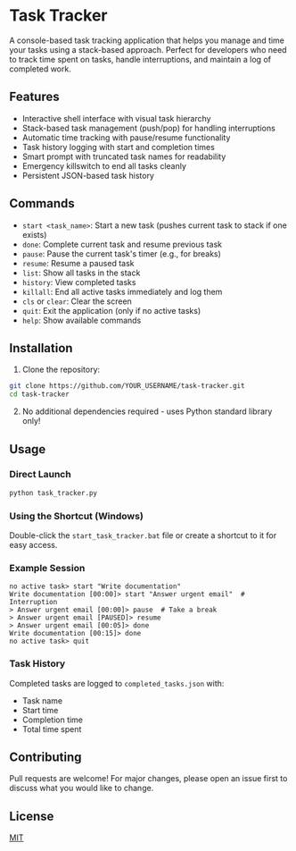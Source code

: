# Task Tracker

A console-based task tracking application that helps you manage and time your tasks using a stack-based approach. Perfect for developers who need to track time spent on tasks, handle interruptions, and maintain a log of completed work.

## Features

- Interactive shell interface with visual task hierarchy
- Stack-based task management (push/pop) for handling interruptions
- Automatic time tracking with pause/resume functionality
- Task history logging with start and completion times
- Smart prompt with truncated task names for readability
- Emergency killswitch to end all tasks cleanly
- Persistent JSON-based task history

## Commands

- `start <task_name>`: Start a new task (pushes current task to stack if one exists)
- `done`: Complete current task and resume previous task
- `pause`: Pause the current task's timer (e.g., for breaks)
- `resume`: Resume a paused task
- `list`: Show all tasks in the stack
- `history`: View completed tasks
- `killall`: End all active tasks immediately and log them
- `cls` or `clear`: Clear the screen
- `quit`: Exit the application (only if no active tasks)
- `help`: Show available commands

## Installation

1. Clone the repository:
```bash
git clone https://github.com/YOUR_USERNAME/task-tracker.git
cd task-tracker
```

2. No additional dependencies required - uses Python standard library only!

## Usage

### Direct Launch
```bash
python task_tracker.py
```

### Using the Shortcut (Windows)
Double-click the `start_task_tracker.bat` file or create a shortcut to it for easy access.

### Example Session
```
no active task> start "Write documentation"
Write documentation [00:00]> start "Answer urgent email"  # Interruption
> Answer urgent email [00:00]> pause  # Take a break
> Answer urgent email [PAUSED]> resume
> Answer urgent email [00:05]> done
Write documentation [00:15]> done
no active task> quit
```

### Task History
Completed tasks are logged to `completed_tasks.json` with:
- Task name
- Start time
- Completion time
- Total time spent

## Contributing

Pull requests are welcome! For major changes, please open an issue first to discuss what you would like to change.

## License

[MIT](https://choosealicense.com/licenses/mit/)
